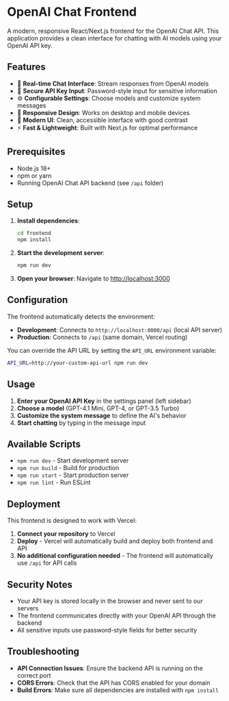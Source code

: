# OpenAI Chat Frontend

A modern, responsive React/Next.js frontend for the OpenAI Chat API. This application provides a clean interface for chatting with AI models using your OpenAI API key.

## Features

- 🤖 **Real-time Chat Interface**: Stream responses from OpenAI models
- 🔐 **Secure API Key Input**: Password-style input for sensitive information
- ⚙️ **Configurable Settings**: Choose models and customize system messages
- 📱 **Responsive Design**: Works on desktop and mobile devices
- 🎨 **Modern UI**: Clean, accessible interface with good contrast
- ⚡ **Fast & Lightweight**: Built with Next.js for optimal performance

## Prerequisites

- Node.js 18+
- npm or yarn
- Running OpenAI Chat API backend (see `/api` folder)

## Setup

1. **Install dependencies**:

   ```bash
   cd frontend
   npm install
   ```

2. **Start the development server**:

   ```bash
   npm run dev
   ```

3. **Open your browser**:
   Navigate to [http://localhost:3000](http://localhost:3000)

## Configuration

The frontend automatically detects the environment:
- **Development**: Connects to `http://localhost:8000/api` (local API server)
- **Production**: Connects to `/api` (same domain, Vercel routing)

You can override the API URL by setting the `API_URL` environment variable:

```bash
API_URL=http://your-custom-api-url npm run dev
```

## Usage

1. **Enter your OpenAI API Key** in the settings panel (left sidebar)
2. **Choose a model** (GPT-4.1 Mini, GPT-4, or GPT-3.5 Turbo)
3. **Customize the system message** to define the AI's behavior
4. **Start chatting** by typing in the message input

## Available Scripts

- `npm run dev` - Start development server
- `npm run build` - Build for production
- `npm run start` - Start production server
- `npm run lint` - Run ESLint

## Deployment

This frontend is designed to work with Vercel:

1. **Connect your repository** to Vercel
2. **Deploy** - Vercel will automatically build and deploy both frontend and API
3. **No additional configuration needed** - The frontend will automatically use `/api` for API calls

## Security Notes

- Your API key is stored locally in the browser and never sent to our servers
- The frontend communicates directly with your OpenAI API through the backend
- All sensitive inputs use password-style fields for better security

## Troubleshooting

- **API Connection Issues**: Ensure the backend API is running on the correct port
- **CORS Errors**: Check that the API has CORS enabled for your domain
- **Build Errors**: Make sure all dependencies are installed with `npm install`
